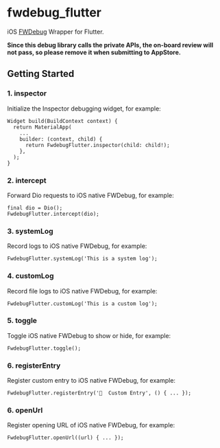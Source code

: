 # fwdebug_flutter

iOS [FWDebug](https://github.com/lszzy/FWDebug) Wrapper for Flutter.

**Since this debug library calls the private APIs, the on-board review will not pass, so please remove it when submitting to AppStore.**

## Getting Started

### 1. inspector
Initialize the Inspector debugging widget, for example:

    Widget build(BuildContext context) {
      return MaterialApp(
        ...
        builder: (context, child) {
          return FwdebugFlutter.inspector(child: child!);
        },
      );
    }

### 2. intercept
Forward Dio requests to iOS native FWDebug, for example:

    final dio = Dio();
    FwdebugFlutter.intercept(dio);

### 3. systemLog
Record logs to iOS native FWDebug, for example:

    FwdebugFlutter.systemLog('This is a system log');

### 4. customLog
Record file logs to iOS native FWDebug, for example:

    FwdebugFlutter.customLog('This is a custom log');

### 5. toggle
Toggle iOS native FWDebug to show or hide, for example:

    FwdebugFlutter.toggle();

### 6. registerEntry
Register custom entry to iOS native FWDebug, for example:

    FwdebugFlutter.registerEntry('🍺  Custom Entry', () { ... });

### 6. openUrl
Register opening URL of iOS native FWDebug, for example:

    FwdebugFlutter.openUrl((url) { ... });
